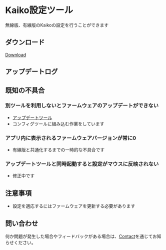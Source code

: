 # Kaiko設定ツール

無線版、有線版のKaikoの設定を行うことができます

## ダウンロード
[Download](https://github.com/Emils-Inc/EmilsConfigTool/releases/latest/download/EmilsConfigTool.exe)

## アップデートログ

## 既知の不具合
### 別ツールを利用しないとファームウェアのアップデートができない
- [アップデートツール](https://github.com/Emils-Inc/DeviceUpdater)
- コンフィグツールに組み込む作業をしています
### アプリ内に表示されるファームウェアバージョンが常に0
- 有線版と共通化するまでの一時的な不具合です
### アップデートツールと同時起動すると設定がマウスに反映されない
- 修正中です

## 注意事項
- 設定を適応するにはファームウェアを更新する必要があります

## 問い合わせ
何か問題が発生した場合やフィードバックがある場合は、[Contact](https://gg.emils.jp/pages/contact)を通じてお知らせください。
